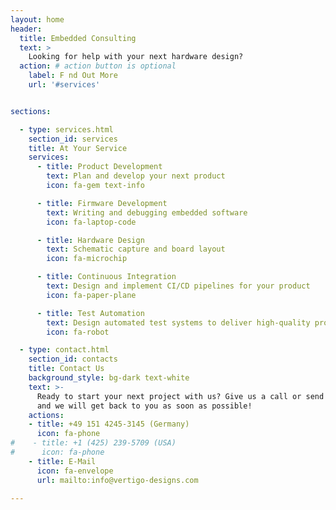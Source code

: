 ```yaml
---
layout: home
header:
  title: Embedded Consulting
  text: >
    Looking for help with your next hardware design?
  action: # action button is optional
    label: F nd Out More
    url: '#services'


sections:

  - type: services.html
    section_id: services
    title: At Your Service
    services:
      - title: Product Development
        text: Plan and develop your next product
        icon: fa-gem text-info

      - title: Firmware Development
        text: Writing and debugging embedded software
        icon: fa-laptop-code

      - title: Hardware Design
        text: Schematic capture and board layout
        icon: fa-microchip

      - title: Continuous Integration
        text: Design and implement CI/CD pipelines for your product
        icon: fa-paper-plane

      - title: Test Automation
        text: Design automated test systems to deliver high-quality products
        icon: fa-robot

  - type: contact.html
    section_id: contacts
    title: Contact Us
    background_style: bg-dark text-white
    text: >-
      Ready to start your next project with us? Give us a call or send us an email
      and we will get back to you as soon as possible!
    actions:
    - title: +49 151 4245-3145 (Germany)
      icon: fa-phone
#    - title: +1 (425) 239-5709 (USA)
#      icon: fa-phone
    - title: E-Mail
      icon: fa-envelope
      url: mailto:info@vertigo-designs.com

---
```

